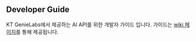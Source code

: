## Developer Guide
KT GenieLabs에서 제공하는 AI API를 위한 개발자 가이드 입니다. 가이드는 [wiki 페이지](https://github.com/ktgenielabs/guide/wiki)를 통해 제공됩니다.
